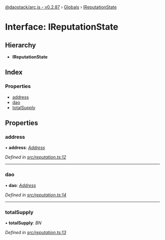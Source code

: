 [@daostack/arc.js - v0.2.87](../README.md) › [Globals](../globals.md) › [IReputationState](ireputationstate.md)

# Interface: IReputationState

## Hierarchy

* **IReputationState**

## Index

### Properties

* [address](ireputationstate.md#address)
* [dao](ireputationstate.md#dao)
* [totalSupply](ireputationstate.md#totalsupply)

## Properties

###  address

• **address**: *[Address](../globals.md#address)*

*Defined in [src/reputation.ts:12](https://github.com/daostack/alchemy-monorepo/blob/6a18bc5/packages/arc.js/src/reputation.ts#L12)*

___

###  dao

• **dao**: *[Address](../globals.md#address)*

*Defined in [src/reputation.ts:14](https://github.com/daostack/alchemy-monorepo/blob/6a18bc5/packages/arc.js/src/reputation.ts#L14)*

___

###  totalSupply

• **totalSupply**: *BN*

*Defined in [src/reputation.ts:13](https://github.com/daostack/alchemy-monorepo/blob/6a18bc5/packages/arc.js/src/reputation.ts#L13)*
